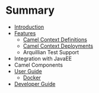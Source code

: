 # Summary

* [Introduction](README.md)
* [Features](features/README.md)
   * [Camel Context Definitions](features/context-definitions.md)
   * [Camel Context Deployments](features/camel-context-deployments.md)
   * Arquillian Test Support
* Integration with JavaEE
* Camel Components
* [User Guide](user_guide/README.md)
   * [Docker](user_guide/docker.md)
* [Developer Guide](developer_guide/README.md)

